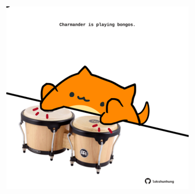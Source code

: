 <!-- built at 15/05/2022, 07:00:50 UTC -->
<p align="center">
  <img width="500" height="500" src="./ReadmeImage.svg">
</p>
